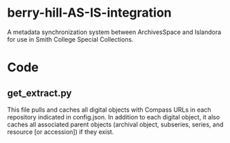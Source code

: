 # berry-hill-AS-IS-integration
A metadata synchronization system between ArchivesSpace and Islandora for use in Smith College Special Collections.

# Code
## get_extract.py
This file pulls and caches all digital objects with Compass URLs in each repository indicated in config.json. In addition to each digital object, it also caches all associated parent objects (archival object, subseries, series, and resource [or accession]) if they exist.